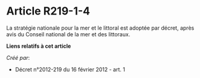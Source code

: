# Article R219-1-4

La stratégie nationale pour la mer et le littoral est adoptée par décret, après avis du Conseil national de la mer et des
littoraux.

**Liens relatifs à cet article**

_Créé par_:

  - Décret n°2012-219 du 16 février 2012 - art. 1
